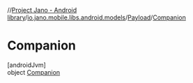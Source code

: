 //[Project Jano - Android library](../../../../index.md)/[io.jano.mobile.libs.android.models](../../index.md)/[Payload](../index.md)/[Companion](index.md)

# Companion

[androidJvm]\
object [Companion](index.md)

